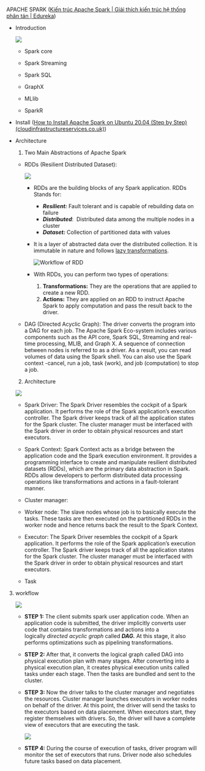 APACHE SPARK ([Kiến trúc Apache Spark | Giải thích kiến ​​trúc hệ thống phân tán | Edureka](https://www.edureka.co/blog/spark-architecture/))    

* Introduction
  
  ![](https://d1jnx9ba8s6j9r.cloudfront.net/blog/wp-content/uploads/2018/09/001-768x583.png)
  
  - Spark core
  
  - Spark Streaming
  
  - Spark SQL
  
  - GraphX
  
  - MLlib
  
  - SparkR

* Install ([How to Install Apache Spark on Ubuntu 20.04 (Step by Step) (cloudinfrastructureservices.co.uk)](https://cloudinfrastructureservices.co.uk/how-to-install-apache-spark-on-ubuntu-20-04/))

* Architecture
  
  1. Two Main Abstractions of Apache Spark
  * RDDs (Resilient Distributed Dataset):
    
    ![](https://d1jnx9ba8s6j9r.cloudfront.net/blog/wp-content/uploads/2018/07/Partitions.png)
    
    - RDDs are the building blocks of any Spark application. RDDs Stands for:
      
      * **_Resilient:_** Fault tolerant and is capable of rebuilding data on failure
      * **_Distributed_**:  Distributed data among the multiple nodes in a cluster
      * **_Dataset:_** Collection of partitioned data with values
    * It is a layer of abstracted data over the distributed collection. It is immutable in nature and follows [lazy transformations](https://www.edureka.co/blog/spark-tutorial/#Spark_Features).
      
      ![](https://d1jnx9ba8s6j9r.cloudfront.net/blog/wp-content/uploads/2018/09/Picture1-5-768x266.png "Workflow of RDD")
    
    * With RDDs, you can perform two types of operations:
      
      1. **Transformations:** They are the operations that are applied to create a new RDD.
      2. **Actions:** They are applied on an RDD to instruct Apache Spark to apply computation and pass the result back to the driver.
  
  * DAG (Directed Acyclic Graph): The driver converts the program into a DAG for each job. The Apache Spark Eco-system includes various components such as the API core, Spark SQL, Streaming and real-time processing, MLIB, and Graph X. A sequence of connection between nodes is referred to as a driver. As a result, you can read volumes of data using the Spark shell. You can also use the Spark context -cancel, run a job, task (work), and job (computation) to stop a job.
  2. Architecture
  
  ![](https://www.interviewbit.com/blog/wp-content/uploads/2022/06/Spark-Architecture-800x430.png)
  
  + Spark Driver: The Spark Driver resembles the cockpit of a Spark application. It performs the role of the Spark application’s execution controller. The Spark driver keeps track of all the application states for the Spark cluster. The cluster manager must be interfaced with the Spark driver in order to obtain physical resources and start executors.
  
  + Spark Context: Spark Context acts as a bridge between the application code and the Spark execution environment. It provides a programming interface to create and manipulate resilient distributed datasets (RDDs), which are the primary data abstraction in Spark. RDDs allow developers to perform distributed data processing operations like transformations and actions in a fault-tolerant manner.
  
  + Cluster manager: 
  
  + Worker node: The slave nodes whose job is to basically execute the tasks. These tasks are then executed on the partitioned RDDs in the worker node and hence returns back the result to the Spark Context.
  
  + Executor: The Spark Driver resembles the cockpit of a Spark application. It performs the role of the Spark application’s execution controller. The Spark driver keeps track of all the application states for the Spark cluster. The cluster manager must be interfaced with the Spark driver in order to obtain physical resources and start executors.
  
  + Task
3. workflow

   ![](https://d1jnx9ba8s6j9r.cloudfront.net/blog/wp-content/uploads/2018/09/Picture9-1-768x430.png)
   
   - **STEP 1:** The client submits spark user application code. When an application code is submitted, the driver implicitly converts user code that contains transformations and actions into a logically _directed acyclic graph_ called _**DAG.**_ At this stage, it also performs optimizations such as pipelining transformations.
   
   - **STEP 2:** After that, it converts the logical graph called DAG into physical execution plan with many stages. After converting into a physical execution plan, it creates physical execution units called tasks under each stage. Then the tasks are bundled and sent to the cluster.
   
   - **STEP 3:** Now the driver talks to the cluster manager and negotiates the resources. Cluster manager launches executors in worker nodes on behalf of the driver. At this point, the driver will send the tasks to the executors based on data placement. When executors start, they register themselves with drivers. So, the driver will have a complete view of executors that are executing the task.
     
     
     ![](https://d1jnx9ba8s6j9r.cloudfront.net/blog/wp-content/uploads/2018/09/Picture8-2.png)
     
     
   - **STEP 4:** During the course of execution of tasks, driver program will monitor the set of executors that runs. Driver node also schedules future tasks based on data placement.
